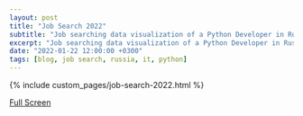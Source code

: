 ```yaml
---
layout: post
title: "Job Search 2022"
subtitle: "Job searching data visualization of a Python Developer in Russia"
excerpt: "Job searching data visualization of a Python Developer in Russia in 2022"
date: "2022-01-22 12:00:00 +0300"
tags: [blog, job search, russia, it, python]
---
```


{% include custom_pages/job-search-2022.html %}

[Full Screen](/job-search-2022)
